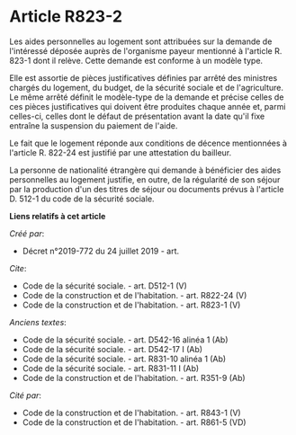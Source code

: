 # Article R823-2

Les aides personnelles au logement sont attribuées sur la demande de l'intéressé déposée auprès de l'organisme payeur
mentionné à l'article R. 823-1 dont il relève. Cette demande est conforme à un modèle type. 

Elle est assortie de pièces justificatives définies par arrêté des ministres chargés du logement, du budget, de la sécurité
sociale et de l'agriculture. Le même arrêté définit le modèle-type de la demande et précise celles de ces pièces
justificatives qui doivent être produites chaque année et, parmi celles-ci, celles dont le défaut de présentation avant la
date qu'il fixe entraîne la suspension du paiement de l'aide. 

Le fait que le logement réponde aux conditions de décence mentionnées à l'article R. 822-24 est justifié par une attestation
du bailleur. 

La personne de nationalité étrangère qui demande à bénéficier des aides personnelles au logement justifie, en outre, de la
régularité de son séjour par la production d'un des titres de séjour ou documents prévus à l'article D. 512-1 du code de la
sécurité sociale.

**Liens relatifs à cet article**

_Créé par_:

  - Décret n°2019-772 du 24 juillet 2019 - art.

_Cite_:

  - Code de la sécurité sociale. - art. D512-1 (V)
  - Code de la construction et de l'habitation. - art. R822-24 (V)
  - Code de la construction et de l'habitation. - art. R823-1 (V)

_Anciens textes_:

  - Code de la sécurité sociale. - art. D542-16 alinéa 1 (Ab)
  - Code de la sécurité sociale. - art. D542-17 I (Ab)
  - Code de la sécurité sociale. - art. R831-10 alinéa 1 (Ab)
  - Code de la sécurité sociale. - art. R831-11 I (Ab)
  - Code de la construction et de l'habitation. - art. R351-9 (Ab)

_Cité par_:

  - Code de la construction et de l'habitation. - art. R843-1 (V)
  - Code de la construction et de l'habitation. - art. R861-5 (VD)
